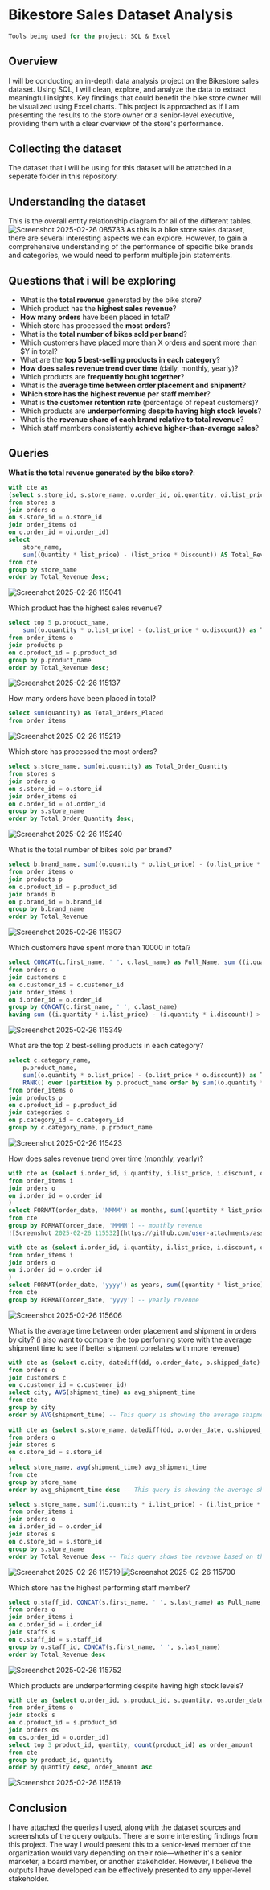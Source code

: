 # Bikestore Sales Dataset Analysis 

```sql
Tools being used for the project: SQL & Excel
```
## Overview
I will be conducting an in-depth data analysis project on the Bikestore sales dataset. Using SQL, I will clean, explore, and analyze the data to extract meaningful insights. Key findings that could benefit the bike store owner will be visualized using Excel charts. This project is approached as if I am presenting the results to the store owner or a senior-level executive, providing them with a clear overview of the store's performance.

## Collecting the dataset 
The dataset that i will be using for this dataset will be attatched in a seperate folder in this repository. 

## Understanding the dataset 
This is the overall entity relationship diagram for all of the different tables. 
![Screenshot 2025-02-26 085733](https://github.com/user-attachments/assets/84e3127e-27d0-43fe-ac7b-a4875aff6712)
As this is a bike store sales dataset, there are several interesting aspects we can explore. However, to gain a comprehensive understanding of the performance of specific bike brands and categories, we would need to perform multiple join statements.

## Questions that i will be exploring 
- What is the **total revenue** generated by the bike store?
- Which product has the **highest sales revenue**?
- **How many orders** have been placed in total?
- Which store has processed the **most orders**?
- What is the **total number of bikes sold per brand**?
- Which customers have placed more than X orders and spent more than $Y in total?
- What are the **top 5 best-selling products in each category**?
- **How does sales revenue trend over time** (daily, monthly, yearly)?
- Which products are **frequently bought together**?
- What is the **average time between order placement and shipment**?
- **Which store has the highest revenue per staff member**?
- What is **the customer retention rate** (percentage of repeat customers)?
- Which products are **underperforming despite having high stock levels**?
- What is the **revenue share of each brand relative to total revenue**?
- Which staff members consistently **achieve higher-than-average sales**?

## Queries
**What is the total revenue generated by the bike store?**: 
```sql
with cte as 
(select s.store_id, s.store_name, o.order_id, oi.quantity, oi.list_price, oi.discount
from stores s
join orders o 
on s.store_id = o.store_id
join order_items oi
on o.order_id = oi.order_id)
select 
	store_name,  
	sum((Quantity * list_price) - (list_price * Discount)) AS Total_Revenue
from cte
group by store_name
order by Total_Revenue desc;
```
![Screenshot 2025-02-26 115041](https://github.com/user-attachments/assets/3d9879ed-67cb-479b-84a1-dabed4c4e34a)

Which product has the highest sales revenue?
```sql
select top 5 p.product_name, 
	sum((o.quantity * o.list_price) - (o.list_price * o.discount)) as Total_Revenue
from order_items o
join products p
on o.product_id = p.product_id 
group by p.product_name
order by Total_Revenue desc;
```
![Screenshot 2025-02-26 115137](https://github.com/user-attachments/assets/7bbc679b-b259-42f8-8fd6-85399d1d0d68)

How many orders have been placed in total?
```sql
select sum(quantity) as Total_Orders_Placed
from order_items
```
![Screenshot 2025-02-26 115219](https://github.com/user-attachments/assets/fdc9ecf9-6809-4293-a5af-ba7685147942)

Which store has processed the most orders?
```sql
select s.store_name, sum(oi.quantity) as Total_Order_Quantity
from stores s
join orders o 
on s.store_id = o.store_id
join order_items oi
on o.order_id = oi.order_id
group by s.store_name
order by Total_Order_Quantity desc;
```
![Screenshot 2025-02-26 115240](https://github.com/user-attachments/assets/3f5af6f4-39fe-47fc-a5a7-3249cbea6914)

What is the total number of bikes sold per brand?
```sql
select b.brand_name, sum((o.quantity * o.list_price) - (o.list_price * o.discount)) as Total_Revenue
from order_items o
join products p
on o.product_id = p.product_id
join brands b
on p.brand_id = b.brand_id
group by b.brand_name
order by Total_Revenue
```
![Screenshot 2025-02-26 115307](https://github.com/user-attachments/assets/87e45ae7-788a-433d-8cd0-cc266e4fd9dd)

Which customers have spent more than 10000 in total?
```sql
select CONCAT(c.first_name, ' ', c.last_name) as Full_Name, sum ((i.quantity * i.list_price) - (i.quantity * i.discount)) as Total_Revenue
from orders o 
join customers c
on o.customer_id = c.customer_id
join order_items i
on i.order_id = o.order_id
group by CONCAT(c.first_name, ' ', c.last_name)
having sum ((i.quantity * i.list_price) - (i.quantity * i.discount)) > '10000'
```
![Screenshot 2025-02-26 115349](https://github.com/user-attachments/assets/e0bd3443-0b8f-43a6-bf85-8f3fd1334a0f)

What are the top 2 best-selling products in each category?
```sql
select c.category_name, 
	p.product_name, 
	sum((o.quantity * o.list_price) - (o.list_price * o.discount)) as Total_Revenue , 
	RANK() over (partition by p.product_name order by sum((o.quantity * o.list_price) - (o.list_price * o.discount)) desc) as ranks
from order_items o
join products p
on o.product_id = p.product_id
join categories c
on p.category_id = c.category_id
group by c.category_name, p.product_name
```
![Screenshot 2025-02-26 115423](https://github.com/user-attachments/assets/83828ef6-e1ab-41f2-966e-10f2cb6ce911)

How does sales revenue trend over time (monthly, yearly)?
```sql
with cte as (select i.order_id, i.quantity, i.list_price, i.discount, o.order_date
from order_items i
join orders o
on i.order_id = o.order_id
)
select FORMAT(order_date, 'MMMM') as months, sum((quantity * list_price) - (list_price * discount)) as Total_Revenue
from cte 
group by FORMAT(order_date, 'MMMM') -- monthly revenue
![Screenshot 2025-02-26 115532](https://github.com/user-attachments/assets/1b7587a1-81cb-4302-89d3-b95cebf822ad)

with cte as (select i.order_id, i.quantity, i.list_price, i.discount, o.order_date
from order_items i
join orders o
on i.order_id = o.order_id
)
select FORMAT(order_date, 'yyyy') as years, sum((quantity * list_price) - (list_price * discount)) as Total_Revenue
from cte 
group by FORMAT(order_date, 'yyyy') -- yearly revenue
```
![Screenshot 2025-02-26 115606](https://github.com/user-attachments/assets/fefb879c-8c64-4fe7-aae6-ce139f8383d1)

What is the average time between order placement and shipment in orders by city? (i also want to compare the top perfoming store with the average shipment time to see if better shipment correlates with more revenue)
```sql
with cte as (select c.city, datediff(dd, o.order_date, o.shipped_date) shipment_time
from orders o
join customers c
on o.customer_id = c.customer_id)
select city, AVG(shipment_time) as avg_shipment_time
from cte
group by city
order by AVG(shipment_time) -- This query is showing the average shipment time based on the city 
 
with cte as (select s.store_name, datediff(dd, o.order_date, o.shipped_date) shipment_time
from orders o
join stores s
on o.store_id = s.store_id
)
select store_name, avg(shipment_time) avg_shipment_time
from cte 
group by store_name
order by avg_shipment_time desc -- This query is showing the average shipping time based on the store

select s.store_name, sum((i.quantity * i.list_price) - (i.list_price * i.discount)) as Total_Revenue
from order_items i
join orders o
on i.order_id = o.order_id
join stores s
on o.store_id = s.store_id
group by s.store_name
order by Total_Revenue desc -- This query shows the revenue based on the store we can see that shipment time doesnt have has that much of an impact on the total revenue by store since santa cruiz ships on average in 2 days however they are ranked the second best performing store
```
![Screenshot 2025-02-26 115719](https://github.com/user-attachments/assets/9635e298-70d9-482c-afcb-2ac51db3d71f)
![Screenshot 2025-02-26 115700](https://github.com/user-attachments/assets/61966762-dda5-4384-b8c4-86edc56f837f)

Which store has the highest performing staff member?
```sql
select o.staff_id, CONCAT(s.first_name, ' ', s.last_name) as Full_name, sum((i.quantity * i.list_price) - (i.list_price * i.discount)) as Total_Revenue
from orders o
join order_items i
on o.order_id = i.order_id
join staffs s
on o.staff_id = s.staff_id
group by o.staff_id, CONCAT(s.first_name, ' ', s.last_name)
order by Total_Revenue desc
```
![Screenshot 2025-02-26 115752](https://github.com/user-attachments/assets/6e241e5a-d164-4433-90ff-0081c9c1fbcb)

Which products are underperforming despite having high stock levels?
```sql
with cte as (select o.order_id, s.product_id, s.quantity, os.order_date
from order_items o
join stocks s
on o.product_id = s.product_id 
join orders os
on os.order_id = o.order_id)
select top 3 product_id, quantity, count(product_id) as order_amount
from cte
group by product_id, quantity
order by quantity desc, order_amount asc
```
![Screenshot 2025-02-26 115819](https://github.com/user-attachments/assets/330bf15f-2394-4de3-b1c9-766420e57833)

## Conclusion
I have attached the queries I used, along with the dataset sources and screenshots of the query outputs. There are some interesting findings from this project. The way I would present this to a senior-level member of the organization would vary depending on their role—whether it's a senior marketer, a board member, or another stakeholder. However, I believe the outputs I have developed can be effectively presented to any upper-level stakeholder.
